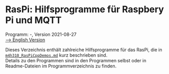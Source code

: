 # RasPi: Hilfsprogramme f&uuml;r Raspbery Pi und MQTT
Programm: -, Version 2021-08-27   
[--> English Version](./README.md "English Version")   

Dieses Verzeichnis enth&auml;lt zahlreiche Hilfsprogramme f&uuml;r das RasPi, die in [`m4h310_RasPiCppDemos.md`](https://github.com/khartinger/mqtt4home/blob/main/m4h08_RasPiCppDemos.md) kurz beschrieben sind.   
Details zu den Programmen sind in den Programmen selbst oder in Readme-Dateien im Programmverzeichnis zu finden.   




